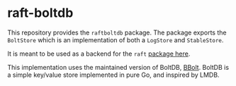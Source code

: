 raft-boltdb
===========

This repository provides the `raftboltdb` package. The package exports the
`BoltStore` which is an implementation of both a `LogStore` and `StableStore`.

It is meant to be used as a backend for the `raft` [package
here](https://github.com/hashicorp/raft).

This implementation uses the maintained version of BoltDB, [BBolt](https://github.com/etcd-io/bbolt).
BoltDB is a simple key/value store implemented in pure Go, and inspired by LMDB.
